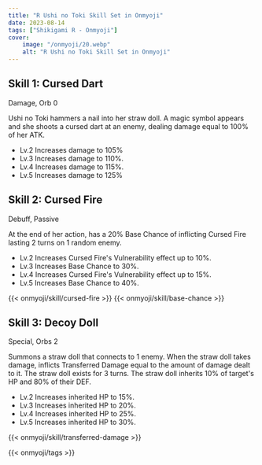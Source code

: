 ```yaml
---
title: "R Ushi no Toki Skill Set in Onmyoji"
date: 2023-08-14   
tags: ["Shikigami R - Onmyoji"]
cover:
    image: "/onmyoji/20.webp"
    alt: "R Ushi no Toki Skill Set in Onmyoji"  
---
```


## Skill 1: Cursed Dart
Damage, Orb 0

Ushi no Toki hammers a nail into her straw doll. A magic symbol appears and she shoots a cursed dart at an enemy, dealing damage equal to 100% of her ATK.

- Lv.2 Increases damage to 105%
- Lv.3 Increases damage to 110%.
- Lv.4 Increases damage to 115%.
- Lv.5 Increases damage to 125%

## Skill 2: Cursed Fire
Debuff,  Passive 

At the end of her action, has a 20% Base Chance of inflicting Cursed Fire lasting 2 turns on 1 random enemy.

- Lv.2 Increases Cursed Fire's Vulnerability effect up to 10%.
- Lv.3 Increases Base Chance to 30%.
- Lv.4 Increases Cursed Fire's Vulnerability effect up to 15%.
- Lv.5 Increases Base Chance to 40%.

{{< onmyoji/skill/cursed-fire >}}
{{< onmyoji/skill/base-chance >}}
  
## Skill 3: Decoy Doll
Special, Orbs 2

Summons a straw doll that connects to 1 enemy. When the straw doll takes damage, inflicts Transferred Damage equal to the amount of damage dealt to it. The straw doll exists for 3 turns.  The straw doll inherits 10% of target's HP and 80% of their DEF.

- Lv.2 Increases inherited HP to 15%.
- Lv.3 Increases inherited HP to 20%.
- Lv.4 Increases inherited HP to 25%.
- Lv.5 Increases inherited HP to 30%.

{{< onmyoji/skill/transferred-damage >}}

{{< onmyoji/tags >}}